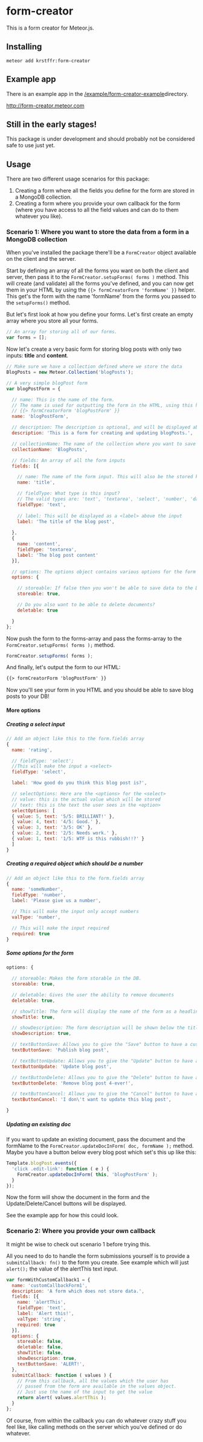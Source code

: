 form-creator
===================

This is a form creator for Meteor.js.


## Installing

```meteor add krstffr:form-creator```


## Example app

There is an example app in the [/example/form-creator-example](https://github.com/krstffr/meteor-form-creator/tree/master/example/form-creator-example)directory.

http://form-creator.meteor.com


## Still in the early stages!

This package is under development and should probably not be considered safe to use just yet.


## Usage

There are two different usage scenarios for this package:

1. Creating a form where all the fields you define for the form are stored in a MongoDB collection.
2. Creating a form where you provide your own callback for the form (where you have access to all the field values and can do to them whatever you like).


### Scenario 1: Where you want to store the data from a form in a MongoDB collection

When you've installed the package there'll be a ```FormCreator``` object available on the client and the server. 

Start by defining an array of all the forms you want on both the client and server, then pass it to the ```FormCreator.setupForms( forms )``` method. This will create (and validate) all the forms you've defined, and you can now get them in your HTML by using the ```{{> formCreatorForm 'formName' }}``` helper. This get's the form with the name 'formName' from the forms you passed to the ```setupForms()``` method.

But let's first look at how you define your forms. Let's first create an empty array where you store all your forms.

```javascript
// An array for storing all of our forms.
var forms = [];
```

Now let's create a very basic form for storing blog posts with only two inputs: **title** and **content**.

```javascript
// Make sure we have a collection defined where we store the data
BlogPosts = new Meteor.Collection('blogPosts');

// A very simple blogPost form
var blogPostForm = {

  // name: This is the name of the form.
  // The name is used for outputting the form in the HTML, using this helper:
  // {{> formCreatorForm 'blogPostForm' }}
  name: 'blogPostForm',

  // description: The description is optional, and will be displayed above the form (if you want it to)
  description: 'This is a form for creating and updating blogPosts.',

  // collectionName: The name of the collection where you want to save the form data.
  collectionName: 'BlogPosts',

  // fields: An array of all the form inputs
  fields: [{

    // name: The name of the form input. This will also be the stored key in the DB.
    name: 'title',

    // fieldType: What type is this input?
    // The valid types are: 'text', 'textarea', 'select', 'number', 'date', 'password'
    fieldType: 'text',
	
    // label: This will be displayed as a <label> above the input
    label: 'The title of the blog post',
		
  },
  {
    name: 'content',
    fieldType: 'textarea',
    label: 'The blog post content'
  }],

  // options: The options object contains various options for the form
  options: {

    // storeable: If false then you won't be able to save data to the DB
    storeable: true,

    // Do you also want to be able to delete documents?
    deletable: true

  }
};
```

Now push the form to the forms-array and pass the forms-array to the ```FormCreator.setupForms( forms );``` method.

```javascript
FormCreator.setupForms( forms );
```

And finally, let's output the form to our HTML:
```HTML
{{> formCreatorForm 'blogPostForm' }}
```

Now you'll see your form in you HTML and you should be able to save blog posts to your DB!


#### More options

##### Creating a select input

```javascript
// Add an object like this to the form.fields array
{
  name: 'rating',

  // fieldType: 'select'; 
  //This will make the input a <select>
  fieldType: 'select',

  label: 'How good do you think this blog post is?',

  // selectOptions: Here are the <options> for the <select>
  // value: this is the actual value which will be stored
  // text: this is the text the user sees in the <option>
  selectOptions: [
  { value: 5, text: '5/5: BRILLIANT!' },
  { value: 4, text: '4/5: Good.' },
  { value: 3, text: '3/5: OK' },
  { value: 2, text: '2/5: Needs work.' },
  { value: 1, text: '1/5: WTF is this rubbish!!?' }
  ]
}
```

##### Creating a required object which should be a number

```javascript
// Add an object like this to the form.fields array
{
  name: 'someNumber',
  fieldType: 'number',
  label: 'Please give us a number',

  // This will make the input only accept numbers
  valType: 'number',

  // This will make the input required
  required: true
}
```

##### Some options for the form

```javascript
options: {

  // storeable: Makes the form storable in the DB.
  storeable: true,

  // deletable: Gives the user the ability to remove documents
  deletable: true,

  // showTitle: The form will display the name of the form as a headline at the top
  showTitle: true,

  // showDescription: The form description will be shown below the title
  showDescription: true,

  // textButtonSave: Allows you to give the "Save" button to have a custom text.
  textButtonSave: 'Publish blog post',

  // textButtonUpdate: Allows you to give the "Update" button to have a custom text.
  textButtonUpdate: 'Update blog post',

  // textButtonDelete: Allows you to give the "Delete" button to have a custom text.
  textButtonDelete: 'Remove blog post 4-ever!',

  // textButtonCancel: Allows you to give the "Cancel" button to have a custom text.
  textButtonCancel: 'I don\'t want to update this blog post',

}
```

##### Updating an existing doc

If you want to update an existing document, pass the document and the formName to the ```FormCreator.updateDocInForm( doc, formName );``` method. Maybe you have a button below every blog post which set's this up like this:

```javascript
Template.blogPost.events({
  'click .edit-link': function ( e ) {
    FormCreator.updateDocInForm( this, 'blogPostForm' );
  }
});
```

Now the form will show the document in the form and the Update/Delete/Cancel buttons will be displayed.

See the example app for how this could look.


### Scenario 2: Where you provide your own callback

It might be wise to check out scenario 1 before trying this.

All you need to do to handle the form submissions yourself is to provide a ```submitCallback: fn()``` to the form you create. See example which will just ```alert();``` the value of the alertThis text input.

```javascript
var formWithCustomCallback1 = {
  name: 'customCallbackForm1',
  description: 'A form which does not store data.',
  fields: [{
    name: 'alertThis',
    fieldType: 'text',
    label: 'Alert this!',
    valType: 'string',
    required: true
  }],
  options: {
    storeable: false,
    deletable: false,
    showTitle: false,
    showDescription: true,
    textButtonSave: 'ALERT!',
  },
  submitCallback: function ( values ) {
    // From this callback, all the values which the user has
    // passed from the form are available in the values object.
    // Just use the name of the input to get the value
    return alert( values.alertThis );
  }
};
```

Of course, from within the callback you can do whatever crazy stuff you feel like, like calling methods on the server which you've defined or do whatever.
